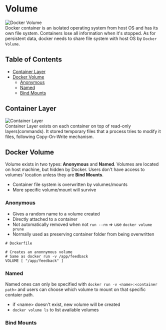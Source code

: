 # Volume
![Docker Volume](https://i.imgur.com/vmVA5eC.png)  
 Docker container is an isolated operating system from host OS and has its own file system. Containers lose all information when it's stopped. As for persistent data, docker needs to share file system with host OS by ```Docker Volume```.

## Table of Contents
  - [Container Layer](#container-layer)
  - [Docker Volume](#docker-volume)
    - [Anonymous](#anonymous)
    - [Named](#named)
    - [Bind Mounts](#bind-mounts)

## Container Layer
![Container Layer](https://i.imgur.com/n8cf8Qx.png)  
Container Layer exists on each container on top of read-only layers(commands). It stored temporary files that a process tries to modify it files, following Copy-On-Write mechanism.

## Docker Volume
Volume exists in two types: **Anonymous** and **Named**. Volumes are located on host machine, but hidden by Docker. Users don't have access to volumes' location unless they are **Bind Mounts**.
- Container file system is overwritten by volumes/mounts
- More specific volume/mount will survive

### Anonymous
- Gives a random name to a volume created
- Directly attached to a container
- Not automatically removed when not ```run --rm``` => use ```docker volume prune```
- Normally used as preserving container folder from being overwritten
```docker
# Dockerfile

# Creates an anonnymous volume
# Same as docker run -v /app/feedback
VOLUME [ "/app/feedback" ]
```

### Named
Named ones can only be specified with ```docker run -v <name>:<container path>``` and users can choose which volume to mount on that specific contaier path.
- if \<name> doesn't exist, new volume will be created
- ```docker volume ls``` to list available volumes

### Bind Mounts

